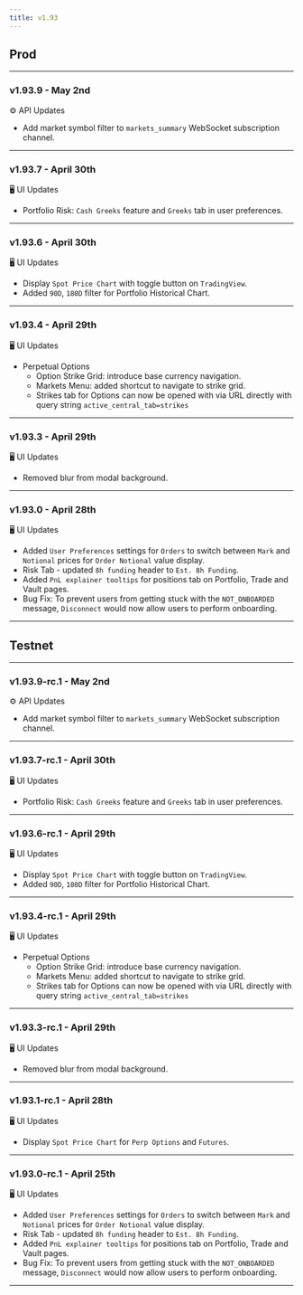 ```yaml
---
title: v1.93
---
```

## Prod
---
### v1.93.9 - May 2nd
⚙️ API Updates
* Add market symbol filter to `markets_summary` WebSocket subscription channel.
---
### v1.93.7 - April 30th
🖥️  UI Updates
* Portfolio Risk: `Cash Greeks` feature and `Greeks` tab in user preferences.
---
### v1.93.6 - April 30th
🖥️  UI Updates
* Display `Spot Price Chart` with toggle button on `TradingView`.
* Added `90D`, `180D` filter for Portfolio Historical Chart.
---
### v1.93.4 - April 29th
🖥️  UI Updates
* Perpetual Options
  * Option Strike Grid: introduce base currency navigation.
  * Markets Menu: added shortcut to navigate to strike grid.
  * Strikes tab for Options can now be opened with via URL directly with query string `active_central_tab=strikes`
---
### v1.93.3 - April 29th
🖥️  UI Updates
* Removed blur from modal background.
---
### v1.93.0 - April 28th
🖥️  UI Updates
* Added `User Preferences` settings for `Orders` to switch between `Mark` and `Notional` prices for `Order Notional` value display.
* Risk Tab - updated `8h funding` header to `Est. 8h Funding`.
* Added `PnL explainer tooltips` for positions tab on Portfolio, Trade and Vault pages.
* Bug Fix: To prevent users from getting stuck with the `NOT_ONBOARDED` message, `Disconnect` would now allow users to perform onboarding.
---
## Testnet
---
### v1.93.9-rc.1 - May 2nd
⚙️ API Updates
* Add market symbol filter to `markets_summary` WebSocket subscription channel.
---
### v1.93.7-rc.1 - April 30th
🖥️  UI Updates
* Portfolio Risk: `Cash Greeks` feature and `Greeks` tab in user preferences.
---
### v1.93.6-rc.1 - April 29th
🖥️  UI Updates
* Display `Spot Price Chart` with toggle button on `TradingView`.
* Added `90D`, `180D` filter for Portfolio Historical Chart.
---
### v1.93.4-rc.1 - April 29th
🖥️  UI Updates
* Perpetual Options
  * Option Strike Grid: introduce base currency navigation.
  * Markets Menu: added shortcut to navigate to strike grid.
  * Strikes tab for Options can now be opened with via URL directly with query string `active_central_tab=strikes`
---
### v1.93.3-rc.1 - April 29th
🖥️  UI Updates
* Removed blur from modal background.
---
### v1.93.1-rc.1 - April 28th
🖥️  UI Updates
* Display `Spot Price Chart` for `Perp Options` and `Futures`.
---
### v1.93.0-rc.1 - April 25th
🖥️  UI Updates
* Added `User Preferences` settings for `Orders` to switch between `Mark` and `Notional` prices for `Order Notional` value display.
* Risk Tab - updated `8h funding` header to `Est. 8h Funding`.
* Added `PnL explainer tooltips` for positions tab on Portfolio, Trade and Vault pages.
* Bug Fix: To prevent users from getting stuck with the `NOT_ONBOARDED` message, `Disconnect` would now allow users to perform onboarding.
---
